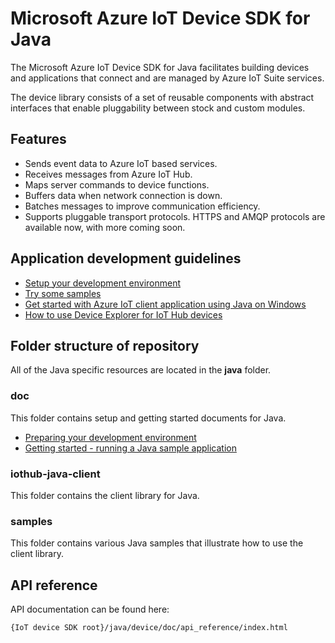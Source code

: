 # Microsoft Azure IoT Device SDK for Java

The Microsoft Azure IoT Device SDK for Java facilitates building devices and applications that connect and are managed by Azure IoT Suite services.

The device library consists of a set of reusable components with abstract interfaces that enable pluggability between stock and custom modules.

## Features

 * Sends event data to Azure IoT based services.
 * Receives messages from Azure IoT Hub.
 * Maps server commands to device functions.
 * Buffers data when network connection is down.
 * Batches messages to improve communication efficiency.
 * Supports pluggable transport protocols. HTTPS and AMQP protocols are available now, with more coming soon.


## Application development guidelines

- [Setup your development environment][devbox-setup]
- [Try some samples][getstarted]
- [Get started with Azure IoT client application using Java on Windows](guide_getting_started_iot_client_java_windows.md)
- [How to use Device Explorer for IoT Hub devices](../../tools/DeviceExplorer/doc/how_to_use_device_explorer.md) 

## Folder structure of repository

All of the Java specific resources are located in the **java** folder.

### doc

This folder contains setup and getting started documents for Java.

- [Preparing your development environment][devbox-setup]
- [Getting started - running a Java sample application][getstarted]

### iothub-java-client

This folder contains the client library for Java.

### samples

This folder contains various Java samples that illustrate how to use the client library.

## API reference

API documentation can be found here:

```
{IoT device SDK root}/java/device/doc/api_reference/index.html
```

[devbox-setup]: doc/devbox_setup.md
[getstarted]: doc/run_sample_on_java.md

